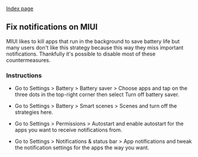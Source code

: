 [Index page](../)

## Fix notifications on MIUI

MIUI likes to kill apps that run in the background to save battery life but many users don't like this strategy because this way they miss important notifications. Thankfully it's possible to disable most of these countermeasures.

### Instructions

* Go to Settings > Battery > Battery saver > Choose apps and tap on the three dots in the top-right corner then select Turn off battery saver.

* Go to Settings > Battery > Smart scenes > Scenes and turn off the strategies here.
  
* Go to Settings > Permissions > Autostart and enable autostart for the apps you want to receive notifications from.  
  
* Go to Settings > Notifications & status bar > App notifications and tweak the notification settings for the apps the way you want.